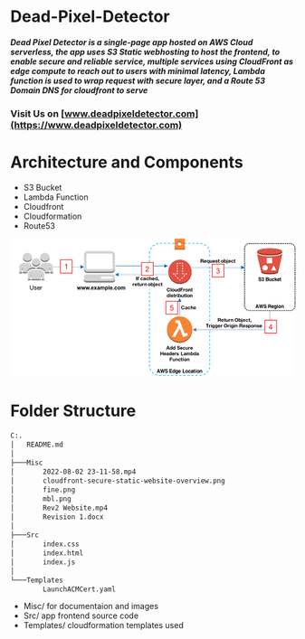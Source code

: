# Dead-Pixel-Detector

##### Dead Pixel Detector is a single-page app hosted on **AWS Cloud serverless**, the app uses **S3 Static webhosting** to host the frontend, to enable secure and reliable service, multiple services using **CloudFront** as edge compute to reach out to users with minimal latency, **Lambda** function is used to wrap request with secure layer, and a **Route 53** Domain DNS for cloudfront to serve 
#####
#####
#####
### Visit Us on [www.deadpixeldetector.com](https://www.deadpixeldetector.com)
#####
#####
#####
# Architecture and Components
- S3 Bucket
- Lambda Function
- Cloudfront
- Cloudformation
- Route53

![Source: AWS](Misc/cloudfront-secure-static-website-overview.png)

# Folder Structure
```
C:.
│   README.md
│
├───Misc
│       2022-08-02 23-11-58.mp4
│       cloudfront-secure-static-website-overview.png
│       fine.png
│       mbl.png
│       Rev2 Website.mp4
│       Revision 1.docx
│
├───Src
│       index.css
│       index.html
│       index.js
│
└───Templates
        LaunchACMCert.yaml
```

- Misc/ for documentaion and images
- Src/ app frontend source code
- Templates/ cloudformation templates used

#